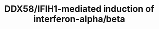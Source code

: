 ---
annotations:
- id: DOID:8469
  parent: disease by infectious agent
  type: Disease Ontology
  value: influenza
- id: DOID:934
  parent: disease by infectious agent
  type: Disease Ontology
  value: viral infectious disease
- id: PW:0000003
  parent: signaling pathway
  type: Pathway Ontology
  value: signaling pathway
authors:
- MaintBot
- Thomas
- ReactomeTeam
- Anwesha
- Mkutmon
description: RIG-I-like helicases (RLHs) the retinoic acid inducible gene-I (RIG-I)
  and melanoma differentiation associated gene 5 (MDA5) are RNA helicases that recognize
  viral RNA present within the cytoplasm. Functionally RIG-I and MDA5 positively regulate
  the IFN genes in a similar fashion, however they differ in their response to different
  viral species. RIG-I is essential for detecting influenza virus, Sendai virus, VSV
  and Japanese encephalitis virus (JEV), whereas MDA5 is essential in sensing encephalomyocarditis
  virus (EMCV), Mengo virus and Theiler's virus, all of which belong to the picornavirus
  family. RIG-I and MDA5 signalling results in the activation of IKK epsilon and (TKK
  binding kinase 1) TBK1, two serine/threonine kinases that phosphorylate interferon
  regulatory factor 3 and 7 (IRF3 and IRF7). Upon phosphorylation, IRF3 and IRF7 translocate
  to the nucleus and subsequently induce interferon alpha (IFNA) and interferon beta
  (IFNB) gene transcription.  View original pathway at [http://www.reactome.org/PathwayBrowser/#DIAGRAM=168928
  Reactome].
last-edited: 2021-01-25
organisms:
- Homo sapiens
redirect_from:
- /index.php/Pathway:WP1904
- /instance/WP1904
revision: null
schema-jsonld:
- '@context': https://schema.org/
  '@id': https://wikipathways.github.io/pathways/WP1904.html
  '@type': Dataset
  creator:
    '@type': Organization
    name: WikiPathways
  description: RIG-I-like helicases (RLHs) the retinoic acid inducible gene-I (RIG-I)
    and melanoma differentiation associated gene 5 (MDA5) are RNA helicases that recognize
    viral RNA present within the cytoplasm. Functionally RIG-I and MDA5 positively
    regulate the IFN genes in a similar fashion, however they differ in their response
    to different viral species. RIG-I is essential for detecting influenza virus,
    Sendai virus, VSV and Japanese encephalitis virus (JEV), whereas MDA5 is essential
    in sensing encephalomyocarditis virus (EMCV), Mengo virus and Theiler's virus,
    all of which belong to the picornavirus family. RIG-I and MDA5 signalling results
    in the activation of IKK epsilon and (TKK binding kinase 1) TBK1, two serine/threonine
    kinases that phosphorylate interferon regulatory factor 3 and 7 (IRF3 and IRF7).
    Upon phosphorylation, IRF3 and IRF7 translocate to the nucleus and subsequently
    induce interferon alpha (IFNA) and interferon beta (IFNB) gene transcription.  View
    original pathway at [http://www.reactome.org/PathwayBrowser/#DIAGRAM=168928 Reactome].
  keywords:
  - (IFNA/B)
  - (UBE2K,
  - 2x DDX58 ligand:2x
  - 2xp-S477,S479-IRF7
  - 2xviral
  - '5''-ppp poly-U/UC RNA variants '
  - ADP
  - 'AGER '
  - AGER ligands:AGER
  - 'APP(672-711) '
  - 'APP(672-713) '
  - 'ATG12 '
  - 'ATG5 '
  - ATG5:ATG12:MAVS
  - ATP
  - 'ATP '
  - 'CASP10(1-219) '
  - CASP10(1-521)
  - 'CASP10(1-521) '
  - CASP10(220-415)
  - CASP10(416-521)
  - 'CASP8(1-216) '
  - 'CASP8(1-479) '
  - CASP8(1-479),
  - CASP8(217-374)
  - CASP8(375-384)
  - CASP8(385-479)
  - CBP/p300:pIRF7:pIRF7
  - 'CHUK '
  - CHUK:IKBKB:IKBKG
  - 'CREBBP '
  - CREBBP,EP300
  - CYLD
  - DDX58
  - 'DDX58 '
  - DDX58 ligand
  - DDX58, IFIH1
  - DDX58:2xATP
  - DHX58
  - E2 enzyme (UBE2K,
  - 'EP300 '
  - FADD
  - 'FADD '
  - H2O
  - 'HERC5 '
  - 'HMGB1 '
  - 'IFIH1 '
  - IFIH1 ligand
  - IFIH1:TKFC
  - IFN alpha/beta
  - 'IFNA '
  - 'IFNA genes '
  - IFNB1
  - 'IFNB1 '
  - IFNB1 gene
  - 'IFNB1 gene '
  - 'IKBKB '
  - 'IKBKE '
  - 'IKBKG '
  - IKBKG:p-S176,S180-CHUK:p-S177,S181-IKBKB
  - IKK related kinases
  - 'IRF3 '
  - IRF3,IRF7
  - IRF3-P:IRF7-P
  - IRF7
  - 'IRF7 '
  - 'ISG15 '
  - ISG15:DDX58
  - ISG15:UBEIL/UbcH8:CEB1
  - ISGylated IRF3
  - ITCH
  - 'ITCH '
  - 'Influenza A dsRNA intermediate form '
  - Inhibitor
  - K48polyUb
  - 'K48polyUb-DDX58 '
  - K48polyUb-DDX58,K48polyUb-IFIH1
  - 'K48polyUb-IFIH1 '
  - 'K48polyUb-MAVS '
  - 'K48polyUb-RNF125 '
  - K48polyUb-TRAF3
  - K63polyUb
  - K63polyUb-DDX58
  - 'K63polyUb-DDX58 '
  - K63polyUb-TRAF3
  - 'K63polyUb-TRAF3 '
  - MAP3K1
  - 'MAP3K1 '
  - MAVS
  - 'MAVS '
  - MAVS:NLRX1
  - 'MV dsRNA intermediate form '
  - 'N-epsilon-(1-(1-carboxy)ethyl)lysine '
  - 'NECML '
  - 'NFKB1(1-433) '
  - NFKB1(1-433),
  - 'NFKB2(1-454) '
  - NFKB2(1-454):RELA
  - 'NFKBIA '
  - 'NFKBIB '
  - NFkB Complex
  - NFkB inhibitor:NFkB
  - NKIRAS
  - 'NKIRAS1 '
  - 'NKIRAS2 '
  - NLRC5
  - 'NLRC5 '
  - NLRX1
  - 'NLRX1 '
  - OTUD5
  - PCBP2
  - 'PCBP2 '
  - PIN1
  - 'PIN1 '
  - 'Peptide '
  - Phospho-NF-kappaB
  - 'RELA '
  - RIPK1
  - 'RIPK1 '
  - RNF125
  - RNF125:E2
  - 'RNF135 '
  - RNF135,TRIM25
  - RNF216
  - 'RPS27A(1-76) '
  - 'RV RNA '
  - 'S100A12 '
  - 'S100B '
  - 'SAA1(19-122) '
  - SIKE1
  - 'SIKE1 '
  - TANK
  - 'TANK '
  - 'TAX1BP1 '
  - TAX1BP1:TNFAIP3
  - TAX1BP1:TNFAIP3:TBK1/IKKi
  - 'TBK1 '
  - TBK1/IKK epsilon
  - TBK1/IKKi:SIKE1
  - TKFC
  - 'TKFC '
  - 'TNFAIP3 '
  - 'TRAF2 '
  - TRAF2, TRAF6
  - 'TRAF3 '
  - 'TRAF6 '
  - 'TRIM25 '
  - Type-I IFN genes
  - 'UBA52(1-76) '
  - 'UBA7 '
  - 'UBB(1-76) '
  - 'UBB(153-228) '
  - 'UBB(77-152) '
  - 'UBC(1-76) '
  - 'UBC(153-228) '
  - 'UBC(229-304) '
  - 'UBC(305-380) '
  - 'UBC(381-456) '
  - 'UBC(457-532) '
  - 'UBC(533-608) '
  - 'UBC(609-684) '
  - 'UBC(77-152) '
  - 'UBE2D1 '
  - 'UBE2D2 '
  - 'UBE2D3 '
  - 'UBE2K '
  - 'UBE2L6 '
  - Ub
  - UbcH5a-c)
  - UbcH5a-c):K48-polyubiquitin
  - VAF (virus-activated
  - VAF/pIRF7:CBP/p300
  - bound to type I IFN
  - complex
  - conjugate
  - dsRNA:2xK63polyUb-DDX58:2xRNF135,TRIM25:2xATP
  - dsRNA:2xK63polyUb-DDX58:2xRNF135,TRIM25:2xATP:NLRC5
  - dsRNA:IFIH1,
  - dsRNA:K63polyUb-DDX58:MAVS
  - dsRNA:K63polyUb-DDX58:MAVS:K63polyUb-TRAF3
  - dsRNA:K63polyUb-DDX58:MAVS:K63polyUb-TRAF3:IKK related kinases TBK1/IKK epsilon
  - dsRNA:K63polyUb-DDX58:MAVS:K63polyUb-TRAF3:IKK related kinases TBK1/IKK epsilon:IRF3,IRF7
  - dsRNA:K63polyUb-DDX58:MAVS:PCBP2
  - dsRNA:K63polyUb-DDX58:MAVS:PCBP2:ITCH
  - dsRNA:K63polyUb-DDX58:MAVS:RIPK1:FADD
  - dsRNA:K63polyUb-DDX58:MAVS:RIPK1:FADD:2xCASP8(1-216), CASP10(1-219)
  - dsRNA:K63polyUb-DDX58:MAVS:RIPK1:FADD:2xCASP8(1-479), CASP10(1-521)
  - dsRNA:K63polyUb-DDX58:MAVS:RIPK1:FADD:CASP8(1-479), CASP10(1-521)
  - dsRNA:K63polyUb-DDX58:MAVS:TRAF3
  - dsRNA:RIG-I/MDA5:IPS-1:ATG5-ATG12
  - dsRNA:RIG-I/MDA5:IPS-1:TRAF2/TRAF6
  - dsRNA:RIG-I/MDA5:IPS-1:TRAF2/TRAF6:MEKK1
  - dsRNA:RIG-I/MDA5:IPS-1:TRAF2/TRAF6:TANK
  - dsRNA:RIG-I/MDA5:IPS-1:TRAF2/TRAF6:TANK:TBK1/IKKi
  - dsRNA:RIG-I/MDA5:IPS-1:TRAF2/TRAF6:TANK:TBK1/IKKi:IRF7
  - dsRNA:RIG-I/MDA5:TRAF2/TRAF6:IPS-1:RIP-1/FADD:Casp-8/10 prodomain
  - dsRNA:RIG-I/MDA5:TRAF2/TRAF6:IPS-1:RIP-1/FADD:Casp-8/10 prodomain:IKK complex
  - enzyme
  - factor)
  - gene promoter
  - p-2S-IRF7:p-2S-IRF7
  - 'p-4S,T404-IRF3 '
  - p-4S,T404-IRF3,p-S477,S479-IRF7
  - 'p-5S,T404-IRF3 '
  - p-IRF3 dimer:PIN1
  - p-IRF3:p-IRF3
  - 'p-S176,S180-CHUK '
  - 'p-S177,S181-IKBKB '
  - 'p-S19,S23-NFKBIB '
  - 'p-S32,S36-NFKBIA '
  - p-S477,S479-IRF7
  - 'p-S477,S479-IRF7 '
  - p-T,4S-IRF3:p-T,4S-IRF3
  - p-T,4S-IRF3:p-T,4S-IRF3:CREBBP, EP300
  - p-T,4S-IRF3:p-T,4S-IRF3:CREBBP, EP300:Promotor region of interferon beta
  - unknown ligase
  - viral
  - viral dsRNA:IFIH1
  license: CC0
  name: DDX58/IFIH1-mediated induction of interferon-alpha/beta
seo: CreativeWork
title: DDX58/IFIH1-mediated induction of interferon-alpha/beta
wpid: WP1904
---